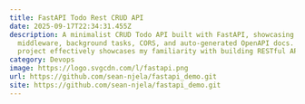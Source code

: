 ```yaml
---
title: FastAPI Todo Rest CRUD API
date: 2025-09-17T22:34:31.455Z
description: A minimalist CRUD Todo API built with FastAPI, showcasing request
  middleware, background tasks, CORS, and auto-generated OpenAPI docs. The
  project effectively showcases my familiarity with building RESTful APIs.
category: Devops
image: https://logo.svgcdn.com/l/fastapi.png
url: https://github.com/sean-njela/fastapi_demo.git
site: https://github.com/sean-njela/fastapi_demo.git
---
```

